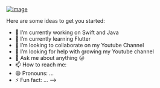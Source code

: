 [![image](https://github.com/PrashantGaikwad-iOS/PrashantGaikwad-iOS/blob/master/githubImg.png)](https://github.com/PrashantGaikwad-iOS?tab=repositories)

Here are some ideas to get you started:

- 🔭 I’m currently working on Swift and Java
- 🌱 I’m currently learning Flutter
- 👯 I’m looking to collaborate on my Youtube Channel
- 🤔 I’m looking for help with growing my Youtube channel 
- 💬 Ask me about anything 😛
- 📫 How to reach me: 
- 😄 Pronouns: ...
- ⚡ Fun fact: ...
-->

<p align="center">
	<a href="https://twitter.com/prashant160593"><alt="Twitter"></a>
</p>
